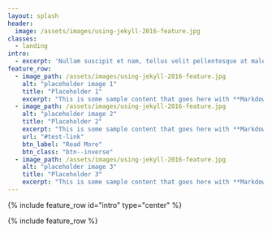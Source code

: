```yaml
---
layout: splash
header:
  image: /assets/images/using-jekyll-2016-feature.jpg
classes:
  - landing
intro: 
  - excerpt: 'Nullam suscipit et nam, tellus velit pellentesque at malesuada, enim eaque. Quis nulla, netus tempor in diam gravida tincidunt, *proin faucibus* voluptate felis id sollicitudin. Centered with `type="center"`'
feature_row:
  - image_path: /assets/images/using-jekyll-2016-feature.jpg
    alt: "placeholder image 1"
    title: "Placeholder 1"
    excerpt: "This is some sample content that goes here with **Markdown** formatting."
  - image_path: /assets/images/using-jekyll-2016-feature.jpg
    alt: "placeholder image 2"
    title: "Placeholder 2"
    excerpt: "This is some sample content that goes here with **Markdown** formatting."
    url: "#test-link"
    btn_label: "Read More"
    btn_class: "btn--inverse"
  - image_path: /assets/images/using-jekyll-2016-feature.jpg
    alt: "placeholder image 3"
    title: "Placeholder 3"
    excerpt: "This is some sample content that goes here with **Markdown** formatting."
---
```

{% include feature_row id="intro" type="center" %}

{% include feature_row %}